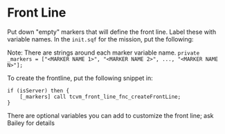 # Front Line

Put down "empty" markers that will define the front line. Label these with variable names. In the `init.sqf` for the mission, put the following:

Note: There are strings around each marker variable name.
`private _markers = ["<MARKER NAME 1>", "<MARKER NAME 2>", ..., "<MARKER NAME N>"];`

To create the frontline, put the following snippet in:

```sqf
if (isServer) then {
    [_markers] call tcvm_front_line_fnc_createFrontLine;
}
```

There are optional variables you can add to customize the front line; ask Bailey for details
